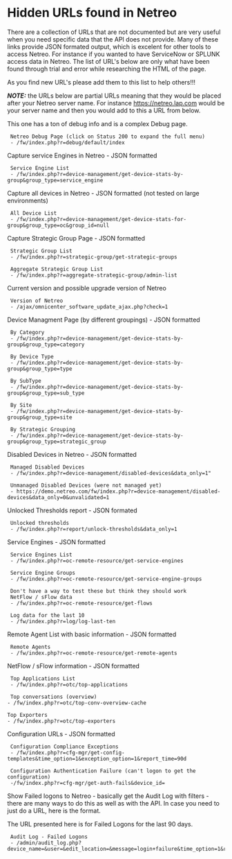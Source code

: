 # Hidden URLs found in Netreo

There are a collection of URLs that are not documented but are very useful when you need specific data that the API does not provide. Many of these links provide JSON formated output, which is excelent for other tools to access Netreo. For instance if you wanted to have ServiceNow or SPLUNK access data in Netreo. The list of URL's below are only what have been found through trial and error while researching the HTML of the page.

As you find new URL's please add them to this list to help others!!!

***NOTE:*** the URLs below are partial URLs meaning that they would be placed after your Netreo server name. For instance https://netreo.lap.com would be your server name and then you would add to this a URL from below. 

This one has a ton of debug info and is a complex Debug page. 

     Netreo Debug Page (click on Status 200 to expand the full menu)
     - /fw/index.php?r=debug/default/index

Capture service Engines in Netreo - JSON formatted

     Service Engine List
     - /fw/index.php?r=device-management/get-device-stats-by-group&group_type=service_engine

Capture all devices in Netreo - JSON formatted (not tested on large environments)

     All Device List
     - /fw/index.php?r=device-management/get-device-stats-for-group&group_type=oc&group_id=null
     
Capture Strategic Group Page - JSON formatted

     Strategic Group List
     - /fw/index.php?r=strategic-group/get-strategic-groups
     
     Aggregate Strategic Group List
     - /fw/index.php?r=aggregate-strategic-group/admin-list

Current version and possible upgrade version of Netreo

     Version of Netreo
     - /ajax/omnicenter_software_update_ajax.php?check=1

Device Managment Page (by different groupings) - JSON formatted
     
     By Category
     - /fw/index.php?r=device-management/get-device-stats-by-group&group_type=category
     
     By Device Type
     - /fw/index.php?r=device-management/get-device-stats-by-group&group_type=type
     
     By SubType
     - /fw/index.php?r=device-management/get-device-stats-by-group&group_type=sub_type
     
     By Site
     - /fw/index.php?r=device-management/get-device-stats-by-group&group_type=site
     
     By Strategic Grouping
     - /fw/index.php?r=device-management/get-device-stats-by-group&group_type=strategic_group

Disabled Devices in Netreo - JSON formatted

     Managed Disabled Devices
     - /fw/index.php?r=device-management/disabled-devices&data_only=1"
     
     Unmanaged Disabled Devices (were not managed yet)
     - https://demo.netreo.com/fw/index.php?r=device-management/disabled-devices&data_only=0&unvalidated=1
     
Unlocked Thresholds report - JSON formated

     Unlocked thresholds
     - /fw/index.php?r=report/unlock-thresholds&data_only=1

Service Engines - JSON formatted

     Service Engines List
     - /fw/index.php?r=oc-remote-resource/get-service-engines
     
     Service Engine Groups
     - /fw/index.php?r=oc-remote-resource/get-service-engine-groups
     
     Don't have a way to test these but think they should work
     NetFlow / sFlow data
     - /fw/index.php?r=oc-remote-resource/get-flows
     
     Log data for the last 10
     - /fw/index.php?r=log/log-last-ten

Remote Agent List with basic information - JSON formatted

     Remote Agents 
     - /fw/index.php?r=oc-remote-resource/get-remote-agents
     
NetFlow / sFlow information - JSON formatted

     Top Applications List 
     - /fw/index.php?r=otc/top-applications
     
     Top conversations (overview) 
    - /fw/index.php?r=otc/top-conv-overview-cache
    
    Top Exporters 
    - /fw/index.php?r=otc/top-exporters
     

Configuration URLs - JSON formatted 

     Configuration Compliance Exceptions
     - /fw/index.php?r=cfg-mgr/get-config-templates&time_option=1&exception_option=1&report_time=90d
     
     Configuration Authentication Failure (can't logon to get the configuration)
     -/fw/index.php?r=cfg-mgr/get-auth-fails&device_id=

Show Failed logons to Netreo - basically get the Audit Log with filters - there are many ways to do this as well as with the API. In case you need to just do a URL, here is the format. 

The URL presented here is for Failed Logons for the last 90 days. 

     Audit Log - Failed Logons
     - /admin/audit_log.php?device_name=&user=&edit_location=&message=login+failure&time_option=1&report_time=90dy&result_limit=1000&display_option=html&does_not_match=&submit_report=Get+Audit+Log
